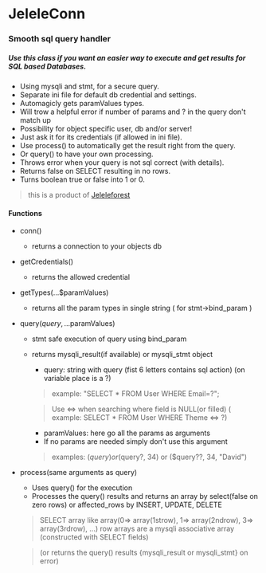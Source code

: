 # JeleleConn
### Smooth sql query handler
##### Use this class if you want an easier way to execute and get results for SQL based Databases.
- Using mysqli and stmt, for a secure query.
- Separate ini file for default db credential and settings.
- Automagicly gets paramValues types.
- Will trow a helpful error if number of params and ? in the query don't match up
- Possibility for object specific user, db and/or server!
- Just ask it for its credentials (if allowed in ini file).
- Use process() to automatically get the result right from the query.
- Or query() to have your own processing.
- Throws error when your query is not sql correct (with details).
- Returns false on SELECT resulting in no rows.
- Turns boolean true or false into 1 or 0.

> this is a product of [Jeleleforest](https://jeleleforest.nl?english)

#### Functions
- conn()
  - returns a connection to your objects db
- getCredentials()
  - returns the allowed credential
- getTypes(...$paramValues)
  - returns all the param types in single string ( for stmt->bind_param )
- query($query, ...$paramValues)
  - stmt safe execution of query using bind_param
  - returns mysqli_result(if available) or mysqli_stmt object

    - query: string with query (fist 6 letters contains sql action) (on variable place is a ?)
    > example: "SELECT * FROM User WHERE Email=?";

    > Use <=> when searching where field is NULL(or filled) ( example: SELECT * FROM User WHERE Theme <=> ?)

    - paramValues: here go all the params as arguments
    - If no params are needed simply don't use this argument
    > examples: ($query) or ($query?, 34) or ($query??, 34, "David")

- process(same arguments as query)
  - Uses query() for the execution
  - Processes the query() results and returns an array by select(false on zero rows) or affected_rows by INSERT, UPDATE, DELETE
  > SELECT array like array(0=> array(1strow), 1=> array(2ndrow), 3=> array(3rdrow), ...)
  > row arrays are a mysqli associative array (constructed with SELECT fields)

  > (or returns the query() results {mysqli_result or mysqli_stmt} on error)
